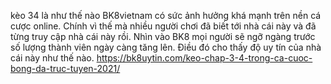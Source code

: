 kèo 34 là như thế nào
BK8vietnam có sức ảnh hưởng khá mạnh trên nền cá cược online. Chính vì thế mà nhiều người chơi đã biết tới nhà cái này và đã từng truy cập nhà cái này rồi. Nhìn vào BK8 mọi người sẽ ngỡ ngàng trước số lượng thành viên ngày càng tăng lên. Điều đó cho thấy độ uy tín của nhà cái này như thế nào.
https://bk8uytin.com/keo-chap-3-4-trong-ca-cuoc-bong-da-truc-tuyen-2021/